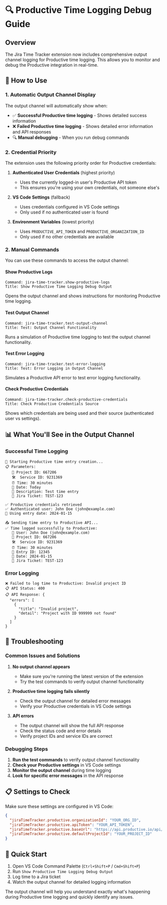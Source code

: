 # 🔍 Productive Time Logging Debug Guide

## Overview

The Jira Time Tracker extension now includes comprehensive output channel logging for Productive time logging. This allows you to monitor and debug the Productive integration in real-time.

## 🚀 How to Use

### 1. Automatic Output Channel Display

The output channel will automatically show when:
- ✅ **Successful Productive time logging** - Shows detailed success information
- ❌ **Failed Productive time logging** - Shows detailed error information and API responses
- 🔍 **Manual debugging** - When you run debug commands

### 2. Credential Priority

The extension uses the following priority order for Productive credentials:

1. **Authenticated User Credentials** (highest priority)
   - Uses the currently logged-in user's Productive API token
   - This ensures you're using your own credentials, not someone else's

2. **VS Code Settings** (fallback)
   - Uses credentials configured in VS Code settings
   - Only used if no authenticated user is found

3. **Environment Variables** (lowest priority)
   - Uses `PRODUCTIVE_API_TOKEN` and `PRODUCTIVE_ORGANIZATION_ID`
   - Only used if no other credentials are available

### 2. Manual Commands

You can use these commands to access the output channel:

#### Show Productive Logs
```
Command: jira-time-tracker.show-productive-logs
Title: Show Productive Time Logging Debug Output
```
Opens the output channel and shows instructions for monitoring Productive time logging.

#### Test Output Channel
```
Command: jira-time-tracker.test-output-channel
Title: Test: Output Channel Functionality
```
Runs a simulation of Productive time logging to test the output channel functionality.

#### Test Error Logging
```
Command: jira-time-tracker.test-error-logging
Title: Test: Error Logging in Output Channel
```
Simulates a Productive API error to test error logging functionality.

#### Check Productive Credentials
```
Command: jira-time-tracker.check-productive-credentials
Title: Check Productive Credentials Source
```
Shows which credentials are being used and their source (authenticated user vs settings).

## 📊 What You'll See in the Output Channel

### Successful Time Logging
```
🚀 Starting Productive time entry creation...
📋 Parameters:
   📁 Project ID: 667206
   🛠️  Service ID: 9231369
   ⏰ Time: 30 minutes
   📅 Date: Today
   📝 Description: Test time entry
   🎯 Jira Ticket: TEST-123

✅ Productive credentials retrieved
✅ Authenticated user: John Doe (john@example.com)
📅 Using entry date: 2024-01-15

📤 Sending time entry to Productive API...
✅ Time logged successfully to Productive:
   👤 User: John Doe (john@example.com)
   📁 Project ID: 667206
   🛠️  Service ID: 9231369
   ⏰ Time: 30 minutes
   📝 Entry ID: 12345
   📅 Date: 2024-01-15
   🎯 Jira Ticket: TEST-123
```

### Error Logging
```
❌ Failed to log time to Productive: Invalid project ID
📋 API Status: 400
📋 API Response: {
  "errors": [
    {
      "title": "Invalid project",
      "detail": "Project with ID 999999 not found"
    }
  ]
}
```

## 🔧 Troubleshooting

### Common Issues and Solutions

1. **No output channel appears**
   - Make sure you're running the latest version of the extension
   - Try the test commands to verify output channel functionality

2. **Productive time logging fails silently**
   - Check the output channel for detailed error messages
   - Verify your Productive credentials in VS Code settings

3. **API errors**
   - The output channel will show the full API response
   - Check the status code and error details
   - Verify project IDs and service IDs are correct

### Debugging Steps

1. **Run the test commands** to verify output channel functionality
2. **Check your Productive settings** in VS Code settings
3. **Monitor the output channel** during time logging
4. **Look for specific error messages** in the API response

## 📋 Settings to Check

Make sure these settings are configured in VS Code:

```json
{
  "jiraTimeTracker.productive.organizationId": "YOUR_ORG_ID",
  "jiraTimeTracker.productive.apiToken": "YOUR_API_TOKEN",
  "jiraTimeTracker.productive.baseUrl": "https://api.productive.io/api/v2",
  "jiraTimeTracker.productive.defaultProjectId": "YOUR_PROJECT_ID"
}
```

## 🎯 Quick Start

1. Open VS Code Command Palette (`Ctrl+Shift+P` / `Cmd+Shift+P`)
2. Run `Show Productive Time Logging Debug Output`
3. Log time to a Jira ticket
4. Watch the output channel for detailed logging information

The output channel will help you understand exactly what's happening during Productive time logging and quickly identify any issues. 